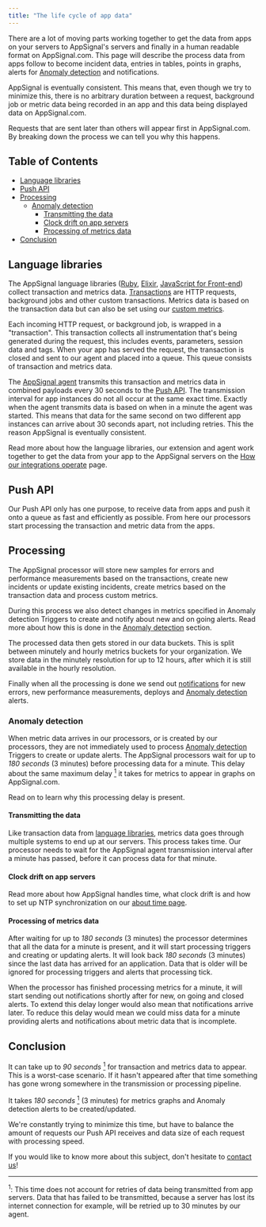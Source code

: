 ```yaml
---
title: "The life cycle of app data"
---
```


There are a lot of moving parts working together to get the data from apps on your servers to AppSignal's servers and finally in a human readable format on AppSignal.com. This page will describe the process data from apps follow to become incident data, entries in tables, points in graphs, alerts for [Anomaly detection](/application/anomaly-detection) and notifications.

AppSignal is eventually consistent. This means that, even though we try to minimize this, there is no arbitrary duration between a request, background job or metric data being recorded in an app and this data being displayed data on AppSignal.com.

Requests that are sent later than others will appear first in AppSignal.com. By breaking down the process we can tell you why this happens.

## Table of Contents

- [Language libraries](#language-libraries)
- [Push API](#push-api)
- [Processing](#processing)
  - [Anomaly detection](#anomaly-detection)
    - [Transmitting the data](#transmitting-the-data)
    - [Clock drift on app servers](#clock-drift-on-app-servers)
    - [Processing of metrics data](#processing-of-metrics-data)
- [Conclusion](#conclusion)

## Language libraries

The AppSignal language libraries ([Ruby](/ruby), [Elixir](/elixir), [JavaScript for Front-end](/front-end)) collect transaction and metrics data. [Transactions](/appsignal/terminology.html#transactions) are HTTP requests, background jobs and other custom transactions. Metrics data is based on the transaction data but can also be set using our [custom metrics](/metrics/custom.html).

Each incoming HTTP request, or background job, is wrapped in a "transaction". This transaction collects all instrumentation that's being generated during the request, this includes events, parameters, session data and tags. When your app has served the request, the transaction is closed and sent to our agent and placed into a queue. This queue consists of transaction and metrics data.

The [AppSignal agent](/appsignal/terminology.html#agent) transmits this transaction and metrics data in combined payloads every 30 seconds to the [Push API](#push-api). The transmission interval for app instances do not all occur at the same exact time. Exactly when the agent transmits data is based on when in a minute the agent was started. This means that data for the same second on two different app instances can arrive about 30 seconds apart, not including retries. This the reason AppSignal is eventually consistent.

Read more about how the language libraries, our extension and agent work together to get the data from your app to the AppSignal servers on the [How our integrations operate](/appsignal/how-appsignal-operates.html) page.

## Push API

Our Push API only has one purpose, to receive data from apps and push it onto a queue as fast and efficiently as possible. From here our processors start processing the transaction and metric data from the apps.

## Processing

The AppSignal processor will store new samples for errors and performance measurements based on the transactions, create new incidents or update existing incidents, create metrics based on the transaction data and process custom metrics.

During this process we also detect changes in metrics specified in Anomaly detection Triggers to create and notify about new and on going alerts. Read more about how this is done in the [Anomaly detection](#anomaly-detection) section.

The processed data then gets stored in our data buckets. This is split between minutely and hourly metrics buckets for your organization. We store data in the minutely resolution for up to 12 hours, after which it is still available in the hourly resolution.

Finally when all the processing is done we send out [notifications](/application/integrations/) for new errors, new performance measurements, deploys and [Anomaly detection](#anomaly-detection) alerts.

### Anomaly detection

When metric data arrives in our processors, or is created by our processors, they are not immediately used to process [Anomaly detection](/application/anomaly-detection) Triggers to create or update alerts. The AppSignal processors wait for up to _180 seconds_ (3 minutes) before processing data for a minute. This delay about the same maximum delay [<sup>1</sup>][retries] it takes for metrics to appear in graphs on AppSignal.com.

Read on to learn why this processing delay is present.

#### Transmitting the data

Like transaction data from [language libraries](#language-libries), metrics data goes through multiple systems to end up at our servers. This process takes time. Our processor needs to wait for the AppSignal agent transmission interval after a minute has passed, before it can process data for that minute.

#### Clock drift on app servers

 Read more about how AppSignal handles time, what clock drift is and how to set up NTP synchronization on our [about time page](/support/about-time.html).

#### Processing of metrics data

After waiting for up to _180 seconds_ (3 minutes) the processor determines that all the data for a minute is present, and it will start processing triggers and creating or updating alerts. It will look back _180 seconds_ (3 minutes) since the last data has arrived for an application. Data that is older will be ignored for processing triggers and alerts that processing tick.

When the processor has finished processing metrics for a minute, it will start sending out notifications shortly after for new, on going and closed alerts. To extend this delay longer would also mean that notifications arrive later. To reduce this delay would mean we could miss data for a minute providing alerts and notifications about metric data that is incomplete.

## Conclusion

It can take up to _90 seconds_ [<sup>1</sup>][retries] for transaction and metrics data to appear. This is a worst-case scenario. If it hasn't appeared after that time something has gone wrong somewhere in the transmission or processing pipeline.

It takes _180 seconds_ [<sup>1</sup>][retries] (3 minutes) for metrics graphs and Anomaly detection alerts to be created/updated.

We're constantly trying to minimize this time, but have to balance the amount of requests our Push API receives and data size of each request with processing speed.

If you would like to know more about this subject, don't hesitate to [contact us](mailto:support@appsignal.com)!

---

<a name="retries-footnote"></a>
<sup>1</sup>: This time does not account for retries of data being transmitted from app servers. Data that has failed to be transmitted, because a server has lost its internet connection for example, will be retried up to 30 minutes by our agent.

[retries]: #retries-footnote
